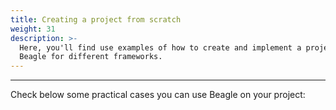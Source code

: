 ```yaml
---
title: Creating a project from scratch
weight: 31
description: >-
  Here, you'll find use examples of how to create and implement a project with
  Beagle for different frameworks.
---
```


---

Check below some practical cases you can use Beagle on your project:
